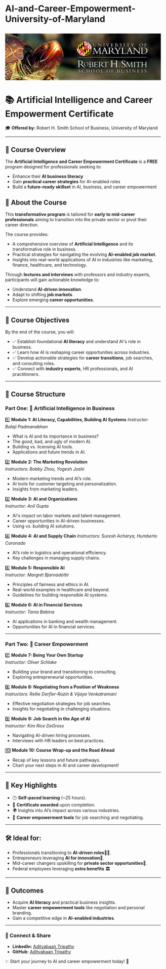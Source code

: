 # AI-and-Career-Empowerment-University-of-Maryland

![Image Alt](https://github.com/Adityabaan/AI-and-Career-Empowerment-University-of-Maryland/blob/392d84d0e8c377c715762924eb65d4a16a53683a/U_Maryland.jpg)
---
# 📚 Artificial Intelligence and Career Empowerment Certificate  
🎓 **Offered by:** Robert H. Smith School of Business, University of Maryland  

---

## 🌟 Course Overview  
The **Artificial Intelligence and Career Empowerment Certificate** is a **FREE** program designed for professionals seeking to:  
- Enhance their **AI business literacy**  
- Gain **practical career strategies** for AI-enabled roles  
- Build a **future-ready skillset** in AI, business, and career empowerment  


## 🧐 About the Course  
This **transformative program** is tailored for **early to mid-career professionals** aiming to transition into the private sector or pivot their career direction.  

The course provides:  
- A comprehensive overview of **Artificial Intelligence** and its transformative role in business.  
- Practical strategies for navigating the evolving **AI-enabled job market**.  
- Insights into real-world applications of AI in industries like marketing, finance, healthcare, and technology.  

Through **lectures and interviews** with professors and industry experts, participants will gain actionable knowledge to:  
- Understand **AI-driven innovation**.  
- Adapt to shifting **job markets**.  
- Explore emerging **career opportunities**.  

---

## 🎯 Course Objectives  

By the end of the course, you will:  
- ✅ Establish foundational **AI literacy** and understand AI's role in business.  
- ✅ Learn how AI is reshaping career opportunities across industries.  
- ✅ Develop actionable strategies for **career transitions**, job searches, and consulting roles.  
- ✅ Connect with **industry experts**, HR professionals, and AI practitioners.  

---

## 📜 Course Structure  

### **Part One: 🧠 Artificial Intelligence in Business**  
1️⃣ **Module 1: AI Literacy, Capabilities, Building AI Systems**
    *Instructor: Balaji Padmanabhan*  
   - What is AI and its importance in business?  
   - The good, bad, and ugly of modern AI.  
   - Building vs. licensing AI tools.  
   - Applications and future trends in AI.  

2️⃣ **Module 2: The Marketing Revolution**  
    *Instructors: Bobby Zhou, Yogesh Joshi*
   - Modern marketing trends and AI’s role.  
   - AI tools for customer targeting and personalization.  
   - Insights from marketing leaders.  

3️⃣ **Module 3: AI and Organizations**  
    *Instructor: Anil Gupta*
   - AI's impact on labor markets and talent management.  
   - Career opportunities in AI-driven businesses.  
   - Using vs. building AI solutions.  

4️⃣ **Module 4: AI and Supply Chain**
    *Instructors: Suresh Acharya, Humberto Coronado*  
   - AI’s role in logistics and operational efficiency.  
   - Key challenges in managing supply chains.  

5️⃣ **Module 5: Responsible AI**  
    *Instructor: Margrét Bjarnadóttir*
   - Principles of fairness and ethics in AI.  
   - Real-world examples in healthcare and beyond.  
   - Guidelines for building responsible AI systems.  

6️⃣ **Module 6: AI in Financial Services**  
    *Instructor: Tania Babina*
   - AI applications in banking and wealth management.  
   - Opportunities for AI in financial services.  

---

### **Part Two: 🚀 Career Empowerment**  
7️⃣ **Module 7: Being Your Own Startup**  
    *Instructor: Oliver Schlake* 
   - Building your brand and transitioning to consulting.  
   - Exploring entrepreneurial opportunities.  

8️⃣ **Module 8: Negotiating from a Position of Weakness**  
    *Instructors: Rellie Derfler-Rozin & Vijaya Venkatramani*
   - Effective negotiation strategies for job searches.  
   - Insights for negotiating in challenging situations.  

9️⃣ **Module 9: Job Search in the Age of AI**  
    *Instructor: Kim Rice DeGross* 
   - Navigating AI-driven hiring processes.  
   - Interviews with HR leaders on best practices.  

🔟 **Module 10: Course Wrap-up and the Road Ahead**  
   - Recap of key lessons and future pathways.  
   - Chart your next steps in AI and career development!

---

## 📌 Key Highlights  
- 🕒 **Self-paced learning** (~25 hours).  
- 🏅 **Certificate awarded** upon completion.  
- 🌍 Insights into AI’s impact across various industries.  
- 💼 **Career empowerment tools** for job searching and negotiating.  

---

## 🛠️ Ideal for:  
- Professionals transitioning to **AI-driven roles**🧑‍💻.
- Entrepreneurs leveraging **AI for innovation**🚀.  
- Mid-career changers upskilling for **private sector opportunities**🔄.  
- Federal employees leveraging **extra benefits** 🏛️

---

## 🎯 Outcomes  
- Acquire **AI literacy** and practical business insights.  
- Master **career empowerment tools** like negotiation and personal branding.  
- Gain a competitive edge in **AI-enabled industries**.  

---


### 🔗 Connect & Share    
- **LinkedIn:** [Adityabaan Tripathy](https://www.linkedin.com/in/adityabaan-tripathy-6b245323b/)  
- **GitHub:** [Adityabaan Tripathy](https://github.com/Adityabaan/)  

✨ Start your journey to AI and career empowerment today! 🚀  


